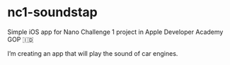 # nc1-soundstap
Simple iOS app for Nano Challenge 1 project in Apple Developer Academy GOP 🇮🇩

I’m creating an app that will play the sound of car engines.

